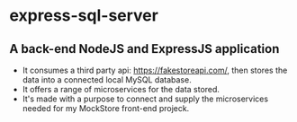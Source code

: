 # express-sql-server

## A back-end NodeJS and ExpressJS application 
- It consumes a third party api: https://fakestoreapi.com/, then stores the data into a connected local MySQL database.
- It offers a range of microservices for the data stored.
- It's made with a purpose to connect and supply the microservices needed for my MockStore front-end projeck.
